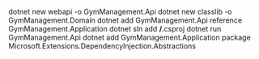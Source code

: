 dotnet new webapi -o GymManagement.Api
dotnet  new classlib -o GymManagement.Domain
dotnet  add GymManagement.Api reference GymManagement.Application 
dotnet sln add **/**.csproj 
dotnet run GymManagement.Api
dotnet add GymManagement.Application package Microsoft.Extensions.DependencyInjection.Abstractions